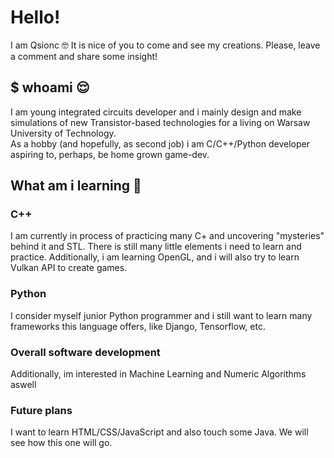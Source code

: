 # Hello!

I am Qsionc :nerd_face:
It is nice of you to come and see my creations. Please, leave a comment and share some insight!

## $ whoami :relieved:

I am young integrated circuits developer and i mainly design and make simulations of new Transistor-based technologies for a living on Warsaw University of Technology.<br>
As a hobby (and hopefully, as second job) i am C/C++/Python developer aspiring to, perhaps, be home grown game-dev.

## What am i learning :book:

### C++
I am currently in process of practicing many C+ and uncovering "mysteries" behind it and STL. There is still many little elements i need to learn and practice.
Additionally, i am learning OpenGL, and i will also try to learn Vulkan API to create games.

### Python

I consider myself junior Python programmer and i still want to learn many frameworks this language offers, like Django, Tensorflow, etc.

### Overall software development

Additionally, im interested in Machine Learning and Numeric Algorithms aswell 

### Future plans

I want to learn HTML/CSS/JavaScript and also touch some Java. We will see how this one will go.


